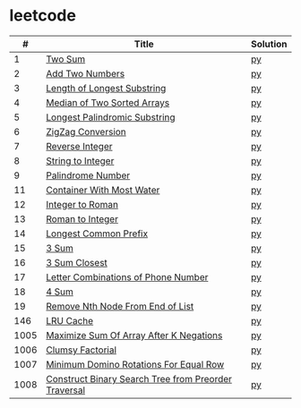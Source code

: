 # leetcode

|  #  | Title | Solution |
| --- | ----- | -------- |
| 1   | [Two Sum](https://leetcode.com/problems/two-sum/) | [py](src/0001_two_sum/two_sum.py) |
| 2   | [Add Two Numbers](https://leetcode.com/problems/add-two-numbers/) | [py](src/0002_add_two_numbers/add_two_numbers.py) |
| 3   | [Length of Longest Substring](https://leetcode.com/problems/longest-substring-without-repeating-characters/) | [py](src/0003_length_of_longest_substring/length_of_longest_substring.py) |
| 4   | [Median of Two Sorted Arrays](https://leetcode.com/problems/median-of-two-sorted-arrays/) | [py](src/0004_median_of_two_sorted_arrays/median_of_two_sorted_arrays.py) |
| 5   | [Longest Palindromic Substring](https://leetcode.com/problems/longest-palindromic-substring/) | [py](src/0005_longest_palindromic_substring/longest_palindromic_substring.py) |
| 6   | [ZigZag Conversion](https://leetcode.com/problems/zigzag-conversion/) | [py](src/00006/zigzag_conversion/zigzag_conversion.py) |
| 7   | [Reverse Integer](https://leetcode.com/problems/reverse-integer/) | [py](src/0007_reverse_integer/reverse_integer.py) |
| 8   | [String to Integer](https://leetcode.com/problems/string-to-integer-atoi/) | [py](src/0008_string_to_integer/string_to_integer.py) |
| 9   | [Palindrome Number](https://leetcode.com/problems/palindrome-number/) | [py](src/0009_palindrome_number/palindrome_number.py) |
| 11  | [Container With Most Water](https://leetcode.com/problems/container-with-most-water/) | [py](src/0011_container_with_most_water/container_with_most_water.py) |
| 12  | [Integer to Roman](https://leetcode.com/problems/integer-to-roman/) | [py](src/0012_integer_to_roman/integer_to_roman.py) |
| 13  | [Roman to Integer](https://leetcode.com/problems/roman-to-integer/) | [py](src/0013_roman_to_integer/roman_to_integer.py) |
| 14  | [Longest Common Prefix](https://leetcode.com/problems/longest-common-prefix/) | [py](src/0014_longest_common_prefix/longest_common_prefix.py) |
| 15  | [3 Sum](https://leetcode.com/problems/3sum/) | [py](src/0015_3sum/3sum.py) |
| 16  | [3 Sum Closest](https://leetcode.com/problems/3sum-closest) | [py](src/0016_3sum_closest/3sum_closest.py) |
| 17  | [Letter Combinations of Phone Number](https://leetcode.com/problems/letter-combinations-of-a-phone-number/) | [py](src/0017_letter_combinations_of_phone_number/letter_combinations.py) |
| 18  | [4 Sum](https://leetcode.com/problems/4sum/) | [py](src/0018_4sum/4sum.py) |
| 19  | [Remove Nth Node From End of List](https://leetcode.com/problems/remove-nth-node-from-end-of-list/) | [py](src/0019_remove_nth_node_from_end/nth_from_end.py) |
| 146 | [LRU Cache](https://leetcode.com/problems/lru-cache/) | [py](src/0146_lru_cache/lru_cache.py) |
| 1005 | [Maximize Sum Of Array After K Negations](https://leetcode.com/problems/maximize-sum-of-array-after-k-negations/) | [py](src/1005_maximize_sum/maximize_sum.py) |
| 1006 | [Clumsy Factorial](https://leetcode.com/problems/clumsy-factorial/) | [py](src/1006_clumsy_factorial/clumsy_factorial.py) |
| 1007 | [Minimum Domino Rotations For Equal Row](https://leetcode.com/problems/minimum-domino-rotations-for-equal-row/) | [py](src/1007_min_domino_rotation/min_domino_rotation.py) |
| 1008 | [Construct Binary Search Tree from Preorder Traversal](https://leetcode.com/problems/construct-binary-search-tree-from-preorder-traversal/) | [py](src/1008_bst_from_preorder/bst_from_preorder.py) |